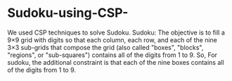 # Sudoku-using-CSP-
We used CSP techniques to solve Sudoku. Sudoku: The objective is to fill a 9×9 grid with digits so that each column, each row, and each of the nine 3×3 sub-grids that   compose   the   grid   (also   called   "boxes",   "blocks", "regions", or "sub-squares") contains all of the digits from 1 to 9. So,  For sudoku, the additional constraint is that each of the nine boxes contains all of the digits from 1 to 9.
